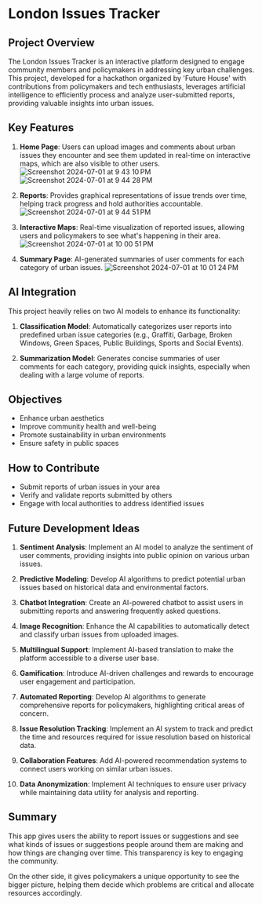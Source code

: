 # London Issues Tracker

## Project Overview
The London Issues Tracker is an interactive platform designed to engage community members and policymakers in addressing key urban challenges. This project, developed for a hackathon organized by 'Future House' with contributions from policymakers and tech enthusiasts, leverages artificial intelligence to efficiently process and analyze user-submitted reports, providing valuable insights into urban issues.

## Key Features

1. **Home Page**: Users can upload images and comments about urban issues they encounter and see them updated in real-time on interactive maps, which are also visible to other users.
![Screenshot 2024-07-01 at 9 43 10 PM](https://github.com/kailash19961996/Neighbourhood-app/assets/123597753/8057f0d1-adba-41d7-bb38-f7b4308470dc)
![Screenshot 2024-07-01 at 9 44 28 PM](https://github.com/kailash19961996/Neighbourhood-app/assets/123597753/ef859540-93b7-4f9b-b894-16f4d69d751b)

2. **Reports**: Provides graphical representations of issue trends over time, helping track progress and hold authorities accountable.
![Screenshot 2024-07-01 at 9 44 51 PM](https://github.com/kailash19961996/Neighbourhood-app/assets/123597753/5bb27101-92c0-4599-92c2-2d9b50f50cfe)

3. **Interactive Maps**: Real-time visualization of reported issues, allowing users and policymakers to see what's happening in their area.
![Screenshot 2024-07-01 at 10 00 51 PM](https://github.com/kailash19961996/Neighbourhood-app/assets/123597753/ec72c859-1c7c-407a-b22a-1a1b0b8500ba)

4. **Summary Page**: AI-generated summaries of user comments for each category of urban issues.
![Screenshot 2024-07-01 at 10 01 24 PM](https://github.com/kailash19961996/Neighbourhood-app/assets/123597753/3fcce028-0496-4c34-8ce9-5d5ab1031f22)

## AI Integration

This project heavily relies on two AI models to enhance its functionality:

1. **Classification Model**: Automatically categorizes user reports into predefined urban issue categories (e.g., Graffiti, Garbage, Broken Windows, Green Spaces, Public Buildings, Sports and Social Events).

2. **Summarization Model**: Generates concise summaries of user comments for each category, providing quick insights, especially when dealing with a large volume of reports.

## Objectives

- Enhance urban aesthetics
- Improve community health and well-being
- Promote sustainability in urban environments
- Ensure safety in public spaces

## How to Contribute

- Submit reports of urban issues in your area
- Verify and validate reports submitted by others
- Engage with local authorities to address identified issues

## Future Development Ideas

1. **Sentiment Analysis**: Implement an AI model to analyze the sentiment of user comments, providing insights into public opinion on various urban issues.

2. **Predictive Modeling**: Develop AI algorithms to predict potential urban issues based on historical data and environmental factors.

3. **Chatbot Integration**: Create an AI-powered chatbot to assist users in submitting reports and answering frequently asked questions.

4. **Image Recognition**: Enhance the AI capabilities to automatically detect and classify urban issues from uploaded images.

5. **Multilingual Support**: Implement AI-based translation to make the platform accessible to a diverse user base.

6. **Gamification**: Introduce AI-driven challenges and rewards to encourage user engagement and participation.

7. **Automated Reporting**: Develop AI algorithms to generate comprehensive reports for policymakers, highlighting critical areas of concern.

8. **Issue Resolution Tracking**: Implement an AI system to track and predict the time and resources required for issue resolution based on historical data.

9. **Collaboration Features**: Add AI-powered recommendation systems to connect users working on similar urban issues.

10. **Data Anonymization**: Implement AI techniques to ensure user privacy while maintaining data utility for analysis and reporting.

## Summary
This app gives users the ability to report issues or suggestions and see what kinds of issues or suggestions people around them are making and how things are changing over time. This transparency is key to engaging the community.

On the other side, it gives policymakers a unique opportunity to see the bigger picture, helping them decide which problems are critical and allocate resources accordingly.
